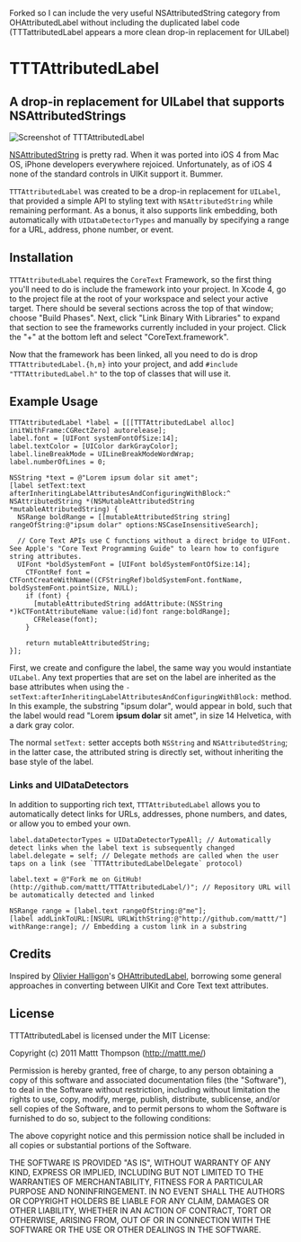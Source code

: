 Forked so I can include the very useful NSAttributedString category from OHAttributedLabel without including the duplicated label code (TTTattributedLabel appears a more clean drop-in replacement for UILabel)

# TTTAttributedLabel
## A drop-in replacement for UILabel that supports NSAttributedStrings 

![Screenshot of TTTAttributedLabel](https://github.com/mattt/TTTAttributedLabel/raw/master/TTTAttributedLabelExample/screenshot.png "TTTAttributedLabel Screenshot")

[NSAttributedString](http://developer.apple.com/library/mac/#documentation/Cocoa/Reference/Foundation/Classes/NSAttributedString_Class/Reference/Reference.html) is pretty rad. When it was ported into iOS 4 from Mac OS, iPhone developers everywhere rejoiced. Unfortunately, as of iOS 4 none of the standard controls in UIKit support it. Bummer.

`TTTAttributedLabel` was created to be a drop-in replacement for `UILabel`, that provided a simple API to styling text with `NSAttributedString` while remaining performant. As a bonus, it also supports link embedding, both automatically with `UIDataDetectorTypes` and manually by specifying a range for a URL, address, phone number, or event.

## Installation

`TTTAttributedLabel` requires the `CoreText` Framework, so the first thing you'll need to do is include the framework into your project. In Xcode 4, go to the project file at the root of your workspace and select your active target. There should be several sections across the top of that window; choose "Build Phases". Next, click "Link Binary With Libraries" to expand that section to see the frameworks currently included in your project. Click the "+" at the bottom left and select "CoreText.framework".

Now that the framework has been linked, all you need to do is drop `TTTAttributedLabel.{h,m}` into your project, and add `#include "TTTAttributedLabel.h"` to the top of classes that will use it.

## Example Usage

    TTTAttributedLabel *label = [[[TTTAttributedLabel alloc] initWithFrame:CGRectZero] autorelease];
    label.font = [UIFont systemFontOfSize:14];
    label.textColor = [UIColor darkGrayColor];
    label.lineBreakMode = UILineBreakModeWordWrap;
    label.numberOfLines = 0;
    
    NSString *text = @"Lorem ipsum dolar sit amet";
    [label setText:text afterInheritingLabelAttributesAndConfiguringWithBlock:^ NSAttributedString *(NSMutableAttributedString *mutableAttributedString) {
      NSRange boldRange = [[mutableAttributedString string] rangeOfString:@"ipsum dolar" options:NSCaseInsensitiveSearch];
      
      // Core Text APIs use C functions without a direct bridge to UIFont. See Apple's "Core Text Programming Guide" to learn how to configure string attributes.
      UIFont *boldSystemFont = [UIFont boldSystemFontOfSize:14]; 
    	CTFontRef font = CTFontCreateWithName((CFStringRef)boldSystemFont.fontName, boldSystemFont.pointSize, NULL);
    	if (font) {
    	  [mutableAttributedString addAttribute:(NSString *)kCTFontAttributeName value:(id)font range:boldRange];
    	  CFRelease(font);
    	}
    	
    	return mutableAttributedString;
    }];

First, we create and configure the label, the same way you would instantiate `UILabel`. Any text properties that are set on the label are inherited as the base attributes when using the `-setText:afterInheritingLabelAttributesAndConfiguringWithBlock:` method. In this example, the substring "ipsum dolar", would appear in bold, such that the label would read "Lorem **ipsum dolar** sit amet", in size 14 Helvetica, with a dark gray color.

The normal `setText:` setter accepts both `NSString` and `NSAttributedString`; in the latter case, the attributed string is directly set, without inheriting the base style of the label.

### Links and UIDataDetectors

In addition to supporting rich text, `TTTAttributedLabel` allows you to automatically detect links for URLs, addresses, phone numbers, and dates, or allow you to embed your own.

    label.dataDetectorTypes = UIDataDetectorTypeAll; // Automatically detect links when the label text is subsequently changed
    label.delegate = self; // Delegate methods are called when the user taps on a link (see `TTTAttributedLabelDelegate` protocol)

    label.text = @"Fork me on GitHub! (http://github.com/mattt/TTTAttributedLabel/)"; // Repository URL will be automatically detected and linked

    NSRange range = [label.text rangeOfString:@"me"];
    [label addLinkToURL:[NSURL URLWithString:@"http://github.com/mattt/"] withRange:range]; // Embedding a custom link in a substring

## Credits

Inspired by [Olivier Halligon](https://github.com/AliSoftware)'s [OHAttributedLabel](https://github.com/AliSoftware/OHAttributedLabel), borrowing some general approaches in converting between UIKit and Core Text text attributes.

## License

TTTAttributedLabel is licensed under the MIT License:

  Copyright (c) 2011 Mattt Thompson (http://mattt.me/)

  Permission is hereby granted, free of charge, to any person obtaining a copy
  of this software and associated documentation files (the "Software"), to deal
  in the Software without restriction, including without limitation the rights
  to use, copy, modify, merge, publish, distribute, sublicense, and/or sell
  copies of the Software, and to permit persons to whom the Software is
  furnished to do so, subject to the following conditions:

  The above copyright notice and this permission notice shall be included in
  all copies or substantial portions of the Software.

  THE SOFTWARE IS PROVIDED "AS IS", WITHOUT WARRANTY OF ANY KIND, EXPRESS OR
  IMPLIED, INCLUDING BUT NOT LIMITED TO THE WARRANTIES OF MERCHANTABILITY,
  FITNESS FOR A PARTICULAR PURPOSE AND NONINFRINGEMENT. IN NO EVENT SHALL THE
  AUTHORS OR COPYRIGHT HOLDERS BE LIABLE FOR ANY CLAIM, DAMAGES OR OTHER
  LIABILITY, WHETHER IN AN ACTION OF CONTRACT, TORT OR OTHERWISE, ARISING FROM,
  OUT OF OR IN CONNECTION WITH THE SOFTWARE OR THE USE OR OTHER DEALINGS IN
  THE SOFTWARE.
